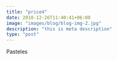 ```yaml
---
title: "price4"
date: 2018-12-26T11:40:41+06:00
image: "images/blog/blog-img-2.jpg"
description: "this is meta description"
type: "post"
---
```

Pasteles
